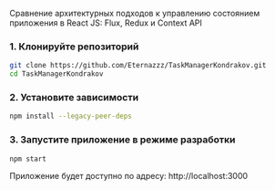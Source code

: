 Сравнение архитектурных подходов к управлению состоянием приложения в React JS: Flux, Redux и Context API

### 1. Клонируйте репозиторий

```bash
git clone https://github.com/Eternazzz/TaskManagerKondrakov.git
cd TaskManagerKondrakov
```

### 2. Установите зависимости

```bash
npm install --legacy-peer-deps
```

### 3. Запустите приложение в режиме разработки

```bash
npm start
```

Приложение будет доступно по адресу: http://localhost:3000
